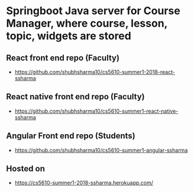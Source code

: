 # Springboot Java server for Course Manager, where course, lesson, topic, widgets are stored

## React front end repo (Faculty)
- https://github.com/shubhsharma10/cs5610-summer1-2018-react-ssharma

## React native front end repo (Faculty)
- https://github.com/shubhsharma10/cs5610-summer1-react-native-ssharma

## Angular Front end repo (Students)
- https://github.com/shubhsharma10/cs5610-summer1-angular-ssharma

## Hosted on
- https://cs5610-summer1-2018-ssharma.herokuapp.com/